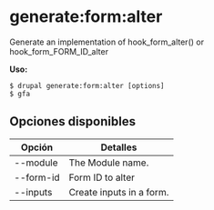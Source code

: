 # generate:form:alter
Generate an implementation of hook_form_alter() or hook_form_FORM_ID_alter

**Uso:**
```
$ drupal generate:form:alter [options]
$ gfa  
```

## Opciones disponibles
Opción | Detalles
-------|-------------
--module | The Module name.
--form-id | Form ID to alter
--inputs | Create inputs in a form.
